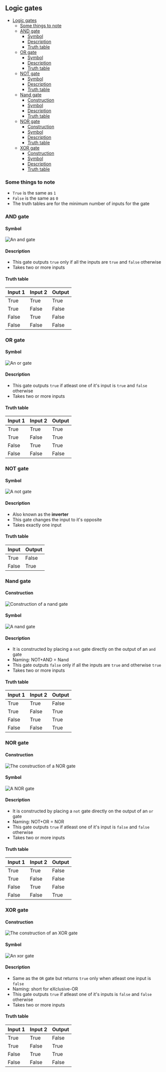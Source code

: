 ## Logic gates

- [Logic gates](#logic-gates)
  - [Some things to note](#some-things-to-note)
  - [AND gate](#and-gate)
    - [Symbol](#symbol)
    - [Description](#description)
    - [Truth table](#truth-table)
  - [OR gate](#or-gate)
    - [Symbol](#symbol-1)
    - [Description](#description-1)
    - [Truth table](#truth-table-1)
  - [NOT gate](#not-gate)
    - [Symbol](#symbol-2)
    - [Description](#description-2)
    - [Truth table](#truth-table-2)
  - [Nand gate](#nand-gate)
    - [Construction](#construction)
    - [Symbol](#symbol-3)
    - [Description](#description-3)
    - [Truth table](#truth-table-3)
  - [NOR gate](#nor-gate)
    - [Construction](#construction-1)
    - [Symbol](#symbol-4)
    - [Description](#description-4)
    - [Truth table](#truth-table-4)
  - [XOR gate](#xor-gate)
    - [Construction](#construction-2)
    - [Symbol](#symbol-5)
    - [Description](#description-5)
    - [Truth table](#truth-table-5)

### Some things to note

-   `True` is the same as `1`
-   `False` is the same as `0`
-   The truth tables are for the minimum number of inputs for the gate


### AND gate

#### Symbol
![An and gate](../assets/and-gate.svg)

#### Description
-   This gate outputs `true` only if all the inputs are `true` and `false` otherwise
-   Takes two or more inputs

#### Truth table

| Input 1 | Input 2 | Output |
| ------- | ------- | ------ |
| True    | True    | True   |
| True    | False   | False  |
| False   | True    | False  |
| False   | False   | False  |


### OR gate

#### Symbol
![An or gate](../assets/or-gate.svg)

#### Description
-   This gate outputs `true` if atleast one of it's input is `true` and `false` otherwise
-   Takes two or more inputs

#### Truth table

| Input 1 | Input 2 | Output |
| ------- | ------- | ------ |
| True    | True    | True   |
| True    | False   | True   |
| False   | True    | True   |
| False   | False   | False  |


### NOT gate

#### Symbol
![A not gate](../assets/not-gate.svg)

#### Description
-   Also known as the **inverter**
-   This gate changes the input to it's opposite
-   Takes exactly one input

#### Truth table

| Input | Output |
| ----- | ------ |
| True  | False  |
| False | True   |


### Nand gate

#### Construction
![Construction of a nand gate](../assets/nand-gate-construction.svg)

#### Symbol
![A nand gate](../assets/nand-gate.svg)

#### Description
-   It is constructed by placing a `not` gate directly on the output of an `and` gate
-   Naming: NOT+AND = Nand
-   This gate outputs `false` only if all the inputs are `true` and otherwise `true`
-   Takes two or more inputs

#### Truth table

| Input 1 | Input 2 | Output |
| ------- | ------- | ------ |
| True    | True    | False  |
| True    | False   | True   |
| False   | True    | True   |
| False   | False   | True   |


### NOR gate

#### Construction
![The construction of a NOR gate](../assets/nor-gate-construction.svg)

#### Symbol
![A NOR gate](../assets/nor-gate.svg)

#### Description
-   It is constructed by placing a `not` gate directly on the output of an `or` gate
-   Naming: NOT+OR = NOR
-   This gate outputs `true` if atleast one of it's input is `false` and `false` otherwise
-   Takes two or more inputs

#### Truth table

| Input 1 | Input 2 | Output |
| ------- | ------- | ------ |
| True    | True    | False  |
| True    | False   | False  |
| False   | True    | False  |
| False   | False   | True   |


### XOR gate

#### Construction
![The construction of an XOR gate](../assets/xor-gate-construction.svg)

#### Symbol
![An xor gate](../assets/xor-gate.svg)

#### Description
-   Same as the `OR` gate but returns `true` only when atleast one input is `false`
-   Naming: short for eXclusive-OR
-   This gate outputs `true` if atleast one of it's inputs is `false` and `false` otherwise
-   Takes two or more inputs

#### Truth table

| Input 1 | Input 2 | Output |
| ------- | ------- | ------ |
| True    | True    | False  |
| True    | False   | True   |
| False   | True    | True   |
| False   | False   | False  |

